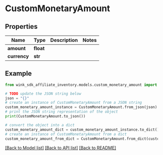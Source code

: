 # CustomMonetaryAmount


## Properties

Name | Type | Description | Notes
------------ | ------------- | ------------- | -------------
**amount** | **float** |  | 
**currency** | **str** |  | 

## Example

```python
from wink_sdk_affiliate_inventory.models.custom_monetary_amount import CustomMonetaryAmount

# TODO update the JSON string below
json = "{}"
# create an instance of CustomMonetaryAmount from a JSON string
custom_monetary_amount_instance = CustomMonetaryAmount.from_json(json)
# print the JSON string representation of the object
print(CustomMonetaryAmount.to_json())

# convert the object into a dict
custom_monetary_amount_dict = custom_monetary_amount_instance.to_dict()
# create an instance of CustomMonetaryAmount from a dict
custom_monetary_amount_from_dict = CustomMonetaryAmount.from_dict(custom_monetary_amount_dict)
```
[[Back to Model list]](../README.md#documentation-for-models) [[Back to API list]](../README.md#documentation-for-api-endpoints) [[Back to README]](../README.md)


